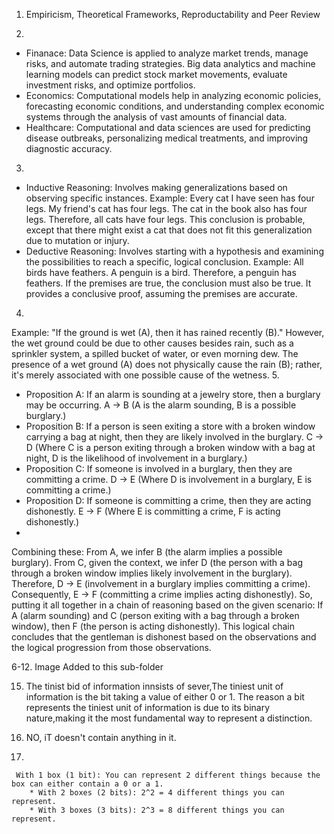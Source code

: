 1.
   Empiricism, Theoretical Frameworks, Reproductability and Peer Review

2. 
* Finanace: Data Science is applied to analyze market trends, manage risks, and automate trading strategies. Big data analytics and machine learning models can predict stock market movements, evaluate investment risks, and optimize portfolios.
* Economics: Computational models help in analyzing economic policies, forecasting economic conditions, and understanding complex economic systems through the analysis of vast amounts of financial data.
* Healthcare: Computational and data sciences are used for predicting disease outbreaks, personalizing medical treatments, and improving diagnostic accuracy.

3. 
* Inductive Reasoning: Involves making generalizations based on observing specific instances. Example: Every cat I have seen has four legs. My friend's cat has four legs. The cat in the book also has four legs. Therefore, all cats have four legs. This conclusion is probable, except that there might exist a cat that does not fit this generalization due to mutation or injury.
* Deductive Reasoning: Involves starting with a hypothesis and examining the possibilities to reach a specific, logical conclusion. Example: All birds have feathers. A penguin is a bird. Therefore, a penguin has feathers. If the premises are true, the conclusion must also be true. It provides a conclusive proof, assuming the premises are accurate.

4. 
Example: "If the ground is wet (A), then it has rained recently (B)." However, the wet ground could be due to other causes besides rain, such as a sprinkler system, a spilled bucket of water, or even morning dew. The presence of a wet ground (A) does not physically cause the rain (B); rather, it's merely associated with one possible cause of the wetness.
5. 
* Proposition A: If an alarm is sounding at a jewelry store, then a burglary may be occurring. A → B (A is the alarm sounding, B is a possible burglary.)
* Proposition B: If a person is seen exiting a store with a broken window carrying a bag at night, then they are likely involved in the burglary. C → D (Where C is a person exiting through a broken window with a bag at night, D is the likelihood of involvement in a burglary.)
* Proposition C: If someone is involved in a burglary, then they are committing a crime. D → E (Where D is involvement in a burglary, E is committing a crime.)
* Proposition D: If someone is committing a crime, then they are acting dishonestly. E → F (Where E is committing a crime, F is acting dishonestly.)
* 
Combining these: From A, we infer B (the alarm implies a possible burglary). From C, given the context, we infer D (the person with a bag through a broken window implies likely involvement in the burglary). Therefore, D → E (involvement in a burglary implies committing a crime). Consequently, E → F (committing a crime implies acting dishonestly). So, putting it all together in a chain of reasoning based on the given scenario: If A (alarm sounding) and C (person exiting with a bag through a broken window), then F (the person is acting dishonestly). This logical chain concludes that the gentleman is dishonest based on the observations and the logical progression from those observations.

6-12. Image Added to this sub-folder

15.  The tinist bid of information innsists of sever,The tiniest unit of information is the bit taking a value of either 0 or 1.
The reason a bit represents the tiniest unit of information is due to its binary nature,making it the most fundamental way to represent a distinction.

16.  NO, iT doesn't contain anything in it.

  18.
     With 1 box (1 bit): You can represent 2 different things because the box can either contain a 0 or a 1.
        * With 2 boxes (2 bits): 2^2 = 4 different things you can represent.
        * With 3 boxes (3 bits): 2^3 = 8 different things you can represent.

